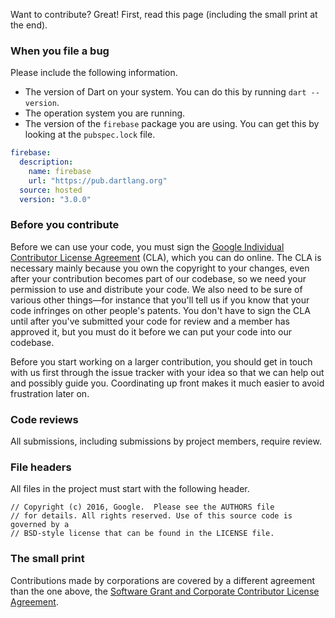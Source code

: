 Want to contribute? Great! First, read this page (including the small print at
the end).

### When you file a bug

Please include the following information.

- The version of Dart on your system.
  You can do this by running `dart --version`.
- The operation system you are running.
- The version of the `firebase` package you are using.
  You can get this by looking at the `pubspec.lock` file.

```yaml
firebase:
  description:
    name: firebase
    url: "https://pub.dartlang.org"
  source: hosted
  version: "3.0.0"
```

### Before you contribute

Before we can use your code, you must sign the
[Google Individual Contributor License Agreement](https://cla.developers.google.com/about/google-individual)
(CLA), which you can do online. The CLA is necessary mainly because you own the
copyright to your changes, even after your contribution becomes part of our
codebase, so we need your permission to use and distribute your code. We also
need to be sure of various other things—for instance that you'll tell us if you
know that your code infringes on other people's patents. You don't have to sign
the CLA until after you've submitted your code for review and a member has
approved it, but you must do it before we can put your code into our codebase.

Before you start working on a larger contribution, you should get in touch with
us first through the issue tracker with your idea so that we can help out and
possibly guide you. Coordinating up front makes it much easier to avoid
frustration later on.

### Code reviews

All submissions, including submissions by project members, require review.

### File headers

All files in the project must start with the following header.

    // Copyright (c) 2016, Google.  Please see the AUTHORS file
    // for details. All rights reserved. Use of this source code is governed by a
    // BSD-style license that can be found in the LICENSE file.

### The small print

Contributions made by corporations are covered by a different agreement than the
one above, the
[Software Grant and Corporate Contributor License Agreement](https://developers.google.com/open-source/cla/corporate).
